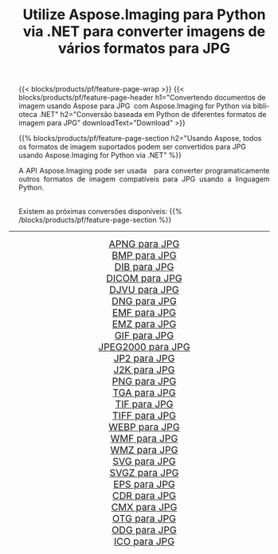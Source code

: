 ﻿---
title: Utilize Aspose.Imaging para Python via .NET para converter imagens de vários formatos para JPG 
weight: 3920
url: /pt/python-net/conversion/to/jpg 
lang: pt
langdirlevel: 2
locales: zh-hans,ja,it,ru,de,es,fr,nl,id,lt,pl,pt,vi,tr,ko,zh-hant,ar,hi,th,sv,cs,uk,he
description: Você pode usar Aspose.Imaging para Python via biblioteca .NET para converter de uma variedade de formatos para JPG
---

{{< blocks/products/pf/feature-page-wrap >}}
{{< blocks/products/pf/feature-page-header h1="Convertendo documentos de imagem usando Aspose para JPG  com Aspose.Imaging for Python via biblioteca .NET" h2="Conversão baseada em Python de diferentes formatos de imagem para JPG" downloadText="Download" >}}


{{% blocks/products/pf/feature-page-section  h2="Usando Aspose, todos os formatos de imagem suportados podem ser convertidos para JPG usando Aspose.Imaging for Python via .NET" %}}
<p align=justify>A API Aspose.Imaging pode ser usada   para converter programaticamente outros formatos de imagem compatíveis para JPG usando a linguagem Python.</p>
<br/>
Existem as próximas conversões disponíveis:
{{% /blocks/products/pf/feature-page-section %}}
<div class="container-fluid productfamilypage bg-gray">
    <div class="convertypes bg-gray agp-content section">
        <div class="container">
		<hr style="margin-left:-20px;"/>
		<div class="row other-converters" style="gap: 10px;font-size: 19px;text-align:center;">
		    <div class='col-md-2 other-converter remove-lp remove-rp'><a href="/imaging/pt/python-net/conversion/apng-to-jpg" style="padding:15px;">APNG para JPG</a></div>
<div class='col-md-2 other-converter remove-lp remove-rp'><a href="/imaging/pt/python-net/conversion/bmp-to-jpg" style="padding:15px;">BMP para JPG</a></div>
<div class='col-md-2 other-converter remove-lp remove-rp'><a href="/imaging/pt/python-net/conversion/dib-to-jpg" style="padding:15px;">DIB para JPG</a></div>
<div class='col-md-2 other-converter remove-lp remove-rp'><a href="/imaging/pt/python-net/conversion/dicom-to-jpg" style="padding:15px;">DICOM para JPG</a></div>
<div class='col-md-2 other-converter remove-lp remove-rp'><a href="/imaging/pt/python-net/conversion/djvu-to-jpg" style="padding:15px;">DJVU para JPG</a></div>
<div class='col-md-2 other-converter remove-lp remove-rp'><a href="/imaging/pt/python-net/conversion/dng-to-jpg" style="padding:15px;">DNG para JPG</a></div>
<div class='col-md-2 other-converter remove-lp remove-rp'><a href="/imaging/pt/python-net/conversion/emf-to-jpg" style="padding:15px;">EMF para JPG</a></div>
<div class='col-md-2 other-converter remove-lp remove-rp'><a href="/imaging/pt/python-net/conversion/emz-to-jpg" style="padding:15px;">EMZ para JPG</a></div>
<div class='col-md-2 other-converter remove-lp remove-rp'><a href="/imaging/pt/python-net/conversion/gif-to-jpg" style="padding:15px;">GIF para JPG</a></div>
<div class='col-md-2 other-converter remove-lp remove-rp'><a href="/imaging/pt/python-net/conversion/jpeg2000-to-jpg" style="padding:15px;">JPEG2000 para JPG</a></div>
<div class='col-md-2 other-converter remove-lp remove-rp'><a href="/imaging/pt/python-net/conversion/jp2-to-jpg" style="padding:15px;">JP2 para JPG</a></div>
<div class='col-md-2 other-converter remove-lp remove-rp'><a href="/imaging/pt/python-net/conversion/j2k-to-jpg" style="padding:15px;">J2K para JPG</a></div>
<div class='col-md-2 other-converter remove-lp remove-rp'><a href="/imaging/pt/python-net/conversion/png-to-jpg" style="padding:15px;">PNG para JPG</a></div>
<div class='col-md-2 other-converter remove-lp remove-rp'><a href="/imaging/pt/python-net/conversion/tga-to-jpg" style="padding:15px;">TGA para JPG</a></div>
<div class='col-md-2 other-converter remove-lp remove-rp'><a href="/imaging/pt/python-net/conversion/tif-to-jpg" style="padding:15px;">TIF para JPG</a></div>
<div class='col-md-2 other-converter remove-lp remove-rp'><a href="/imaging/pt/python-net/conversion/tiff-to-jpg" style="padding:15px;">TIFF para JPG</a></div>
<div class='col-md-2 other-converter remove-lp remove-rp'><a href="/imaging/pt/python-net/conversion/webp-to-jpg" style="padding:15px;">WEBP para JPG</a></div>
<div class='col-md-2 other-converter remove-lp remove-rp'><a href="/imaging/pt/python-net/conversion/wmf-to-jpg" style="padding:15px;">WMF para JPG</a></div>
<div class='col-md-2 other-converter remove-lp remove-rp'><a href="/imaging/pt/python-net/conversion/wmz-to-jpg" style="padding:15px;">WMZ para JPG</a></div>
<div class='col-md-2 other-converter remove-lp remove-rp'><a href="/imaging/pt/python-net/conversion/svg-to-jpg" style="padding:15px;">SVG para JPG</a></div>
<div class='col-md-2 other-converter remove-lp remove-rp'><a href="/imaging/pt/python-net/conversion/svgz-to-jpg" style="padding:15px;">SVGZ para JPG</a></div>
<div class='col-md-2 other-converter remove-lp remove-rp'><a href="/imaging/pt/python-net/conversion/eps-to-jpg" style="padding:15px;">EPS para JPG</a></div>
<div class='col-md-2 other-converter remove-lp remove-rp'><a href="/imaging/pt/python-net/conversion/cdr-to-jpg" style="padding:15px;">CDR para JPG</a></div>
<div class='col-md-2 other-converter remove-lp remove-rp'><a href="/imaging/pt/python-net/conversion/cmx-to-jpg" style="padding:15px;">CMX para JPG</a></div>
<div class='col-md-2 other-converter remove-lp remove-rp'><a href="/imaging/pt/python-net/conversion/otg-to-jpg" style="padding:15px;">OTG para JPG</a></div>
<div class='col-md-2 other-converter remove-lp remove-rp'><a href="/imaging/pt/python-net/conversion/odg-to-jpg" style="padding:15px;">ODG para JPG</a></div>
<div class='col-md-2 other-converter remove-lp remove-rp'><a href="/imaging/pt/python-net/conversion/ico-to-jpg" style="padding:15px;">ICO para JPG</a></div>
                </div>
        </div>
    </div>
</div>
<br/>

